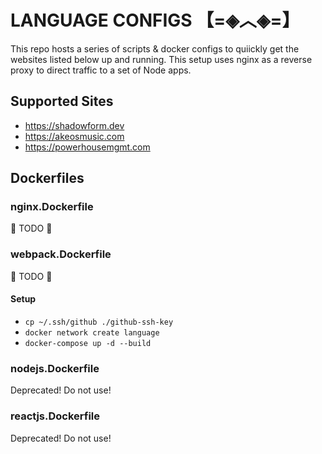 # LANGUAGE CONFIGS 【=◈︿◈=】
This repo hosts a series of scripts & docker configs to quiickly get the websites listed below up and running. This setup uses nginx as a reverse proxy to direct traffic to a set of Node apps.

## Supported Sites
  - https://shadowform.dev
  - https://akeosmusic.com
  - https://powerhousemgmt.com

## Dockerfiles
### nginx.Dockerfile
🚧 TODO 🚧

### webpack.Dockerfile
🚧 TODO 🚧
#### Setup

- `cp ~/.ssh/github ./github-ssh-key`
- `docker network create language`
- `docker-compose up -d --build`

### nodejs.Dockerfile
Deprecated! Do not use!

### reactjs.Dockerfile
Deprecated! Do not use!
